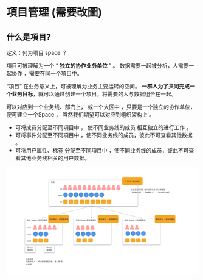 # 項目管理 \(需要改圖\)

## 什么是項目?

定义：何为项目 space ？

項目可被理解为一个 “ **独立的协作业务单位** ” 。 数据需要一起被分析，人需要一起协作 ，需要在同一个項目中。

“項目” 在业务意义上，可被理解为业务主要运转的空间。 **一群人为了共同完成一个业务目标**，就可以通过创建一个項目，将需要的人与数据组合在一起。

可以对应到一个业务线、部门上， 或一个大区中 ，只要是一个独立的协作单位，便可建立一个Space ， 当然我们期望可以对应到组织架构上 。



* 可将成员分配至不同項目中 ， 使不同业务线的成员 相互独立的进行工作 。
* 可将事件分配至不同項目中 ，使不同业务线的成员，彼此不可查看其他数据 。
* 可将用户属性、标签 分配至不同項目中 ，使不同业务线的成员，彼此不可查看其他业务线相关的用户数据。

![](../../../.gitbook/assets/1211.png)

#### 



